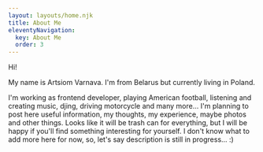 ```yaml
---
layout: layouts/home.njk
title: About Me
eleventyNavigation:
  key: About Me
  order: 3
---
```


Hi!

My name is Artsiom Varnava. I'm from Belarus but currently living in Poland.

I'm working as frontend developer, playing American football, listening and creating music, djing, driving motorcycle and many more... I'm planning to post here useful information, my thoughts, my experience, maybe photos and other things. Looks like it will be trash can for everything, but I will be happy if you'll find something interesting for yourself. I don't know what to add more here for now, so, let's say description is still in progress... :)